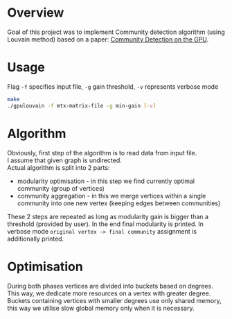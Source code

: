# Overview
Goal of this project was to implement Community detection algorithm (using Louvain method) 
based on a paper: [Community Detection on the GPU](https://bora.uib.no/bora-xmlui/bitstream/handle/1956/16753/PaperIII.pdf?sequence=1&isAllowed=y).

# Usage
Flag `-f` specifies input file, `-g` gain threshold, `-v` represents verbose mode
```bash
make
./gpulouvain -f mtx-matrix-file -g min-gain [-v]
```

# Algorithm
Obviously, first step of the algorithm is to read data from input file. <br/>
I assume that given graph is undirected. <br/>
Actual algorithm is split into 2 parts:
  - modularity optimisation - in this step we find currently optimal community (group of vertices)
  - community aggregation - in this we merge vertices within a single community into one new vertex (keeping edges between communities)

These 2 steps are repeated as long as modularity gain is bigger than a threshold (provided by user).
In the end final modularity is printed. In verbose mode `original vertex -> final community` assignment is additionally printed. 

# Optimisation
During both phases vertices are divided into buckets based on degrees. This way, we dedicate more resources on a vertex with greater degree.
Buckets containing vertices with smaller degrees use only shared memory, this way we utilise slow global memory only when it is necessary.
